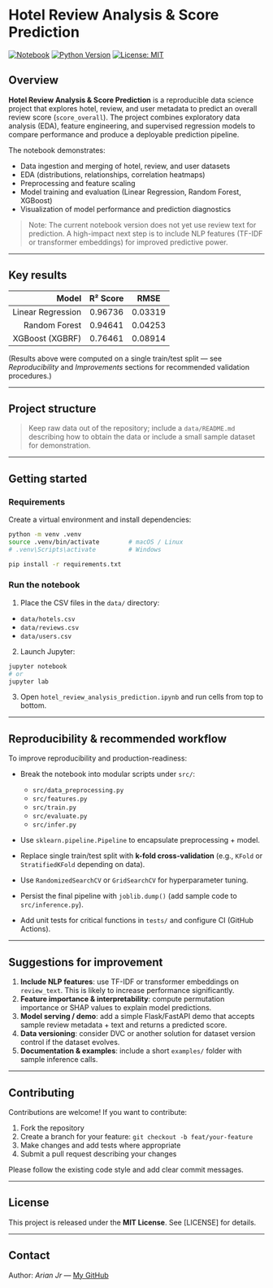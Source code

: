 # Hotel Review Analysis & Score Prediction

[![Notebook](https://img.shields.io/badge/notebook-Jupyter-orange.svg)](./hotel_review_analysis_prediction.ipynb)
[![Python Version](https://img.shields.io/badge/python-3.8%2B-blue.svg)]()
[![License: MIT](https://img.shields.io/badge/license-MIT-green.svg)]()

## Overview

**Hotel Review Analysis & Score Prediction** is a reproducible data science project that explores hotel, review, and user metadata to predict an overall review score (`score_overall`). The project combines exploratory data analysis (EDA), feature engineering, and supervised regression models to compare performance and produce a deployable prediction pipeline.

The notebook demonstrates:
- Data ingestion and merging of hotel, review, and user datasets
- EDA (distributions, relationships, correlation heatmaps)
- Preprocessing and feature scaling
- Model training and evaluation (Linear Regression, Random Forest, XGBoost)
- Visualization of model performance and prediction diagnostics

> Note: The current notebook version does not yet use review text for prediction. A high-impact next step is to include NLP features (TF-IDF or transformer embeddings) for improved predictive power.

---

## Key results

| Model                | R² Score  | RMSE       |
|---------------------:|:---------:|:----------:|
| Linear Regression    | 0.96736   | 0.03319    |
| Random Forest        | 0.94641   | 0.04253    |
| XGBoost (XGBRF)      | 0.76461   | 0.08914    |

(Results above were computed on a single train/test split — see *Reproducibility* and *Improvements* sections for recommended validation procedures.)

---

## Project structure


> Keep raw data out of the repository; include a `data/README.md` describing how to obtain the data or include a small sample dataset for demonstration.

---

## Getting started

### Requirements

Create a virtual environment and install dependencies:

```bash
python -m venv .venv
source .venv/bin/activate        # macOS / Linux
# .venv\Scripts\activate         # Windows

pip install -r requirements.txt
```

### Run the notebook

1. Place the CSV files in the `data/` directory:

- `data/hotels.csv`
- `data/reviews.csv`
- `data/users.csv`

2. Launch Jupyter:
```bash
jupyter notebook
# or
jupyter lab
```

3. Open `hotel_review_analysis_prediction.ipynb` and run cells from top to bottom.

---

## Reproducibility & recommended workflow

To improve reproducibility and production-readiness:

- Break the notebook into modular scripts under `src/`:
  - `src/data_preprocessing.py`
  - `src/features.py`
  - `src/train.py`
  - `src/evaluate.py`
  - `src/infer.py`

- Use `sklearn.pipeline.Pipeline` to encapsulate preprocessing + model.
- Replace single train/test split with **k-fold cross-validation** (e.g., `KFold` or `StratifiedKFold` depending on data).
- Use `RandomizedSearchCV` or `GridSearchCV` for hyperparameter tuning.
- Persist the final pipeline with `joblib.dump()` (add sample code to `src/inference.py`).
- Add unit tests for critical functions in `tests/` and configure CI (GitHub Actions).

---

## Suggestions for improvement

1. **Include NLP features**: use TF-IDF or transformer embeddings on `review_text`. This is likely to increase performance significantly.
2. **Feature importance & interpretability**: compute permutation importance or SHAP values to explain model predictions.
3. **Model serving / demo**: add a simple Flask/FastAPI demo that accepts sample review metadata + text and returns a predicted score.
4. **Data versioning**: consider DVC or another solution for dataset version control if the dataset evolves.
5. **Documentation & examples**: include a short `examples/` folder with sample inference calls.

---

## Contributing

Contributions are welcome! If you want to contribute:

1. Fork the repository
2. Create a branch for your feature: `git checkout -b feat/your-feature`
3. Make changes and add tests where appropriate
4. Submit a pull request describing your changes

Please follow the existing code style and add clear commit messages.

---

## License

This project is released under the **MIT License**. See [LICENSE] for details.

---

## Contact

Author: *Arian Jr* — [My GitHub](https://github.com/ArianJr)





